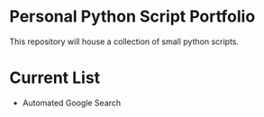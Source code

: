 # Personal Python Script Portfolio

This repository will house a collection of small python scripts. 

# Current List 

* Automated Google Search 
